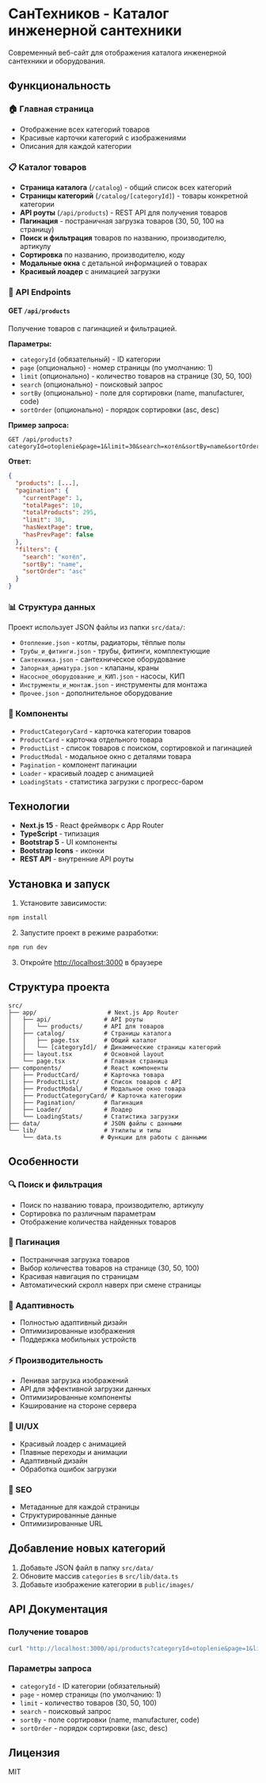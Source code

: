 # СанТехников - Каталог инженерной сантехники

Современный веб-сайт для отображения каталога инженерной сантехники и оборудования.

## Функциональность

### 🏠 Главная страница

- Отображение всех категорий товаров
- Красивые карточки категорий с изображениями
- Описания для каждой категории

### 📋 Каталог товаров

- **Страница каталога** (`/catalog`) - общий список всех категорий
- **Страницы категорий** (`/catalog/[categoryId]`) - товары конкретной категории
- **API роуты** (`/api/products`) - REST API для получения товаров
- **Пагинация** - постраничная загрузка товаров (30, 50, 100 на страницу)
- **Поиск и фильтрация** товаров по названию, производителю, артикулу
- **Сортировка** по названию, производителю, коду
- **Модальные окна** с детальной информацией о товарах
- **Красивый лоадер** с анимацией загрузки

### 🔌 API Endpoints

#### GET `/api/products`

Получение товаров с пагинацией и фильтрацией.

**Параметры:**

- `categoryId` (обязательный) - ID категории
- `page` (опционально) - номер страницы (по умолчанию: 1)
- `limit` (опционально) - количество товаров на странице (30, 50, 100)
- `search` (опционально) - поисковый запрос
- `sortBy` (опционально) - поле для сортировки (name, manufacturer, code)
- `sortOrder` (опционально) - порядок сортировки (asc, desc)

**Пример запроса:**

```
GET /api/products?categoryId=otoplenie&page=1&limit=30&search=котёл&sortBy=name&sortOrder=asc
```

**Ответ:**

```json
{
  "products": [...],
  "pagination": {
    "currentPage": 1,
    "totalPages": 10,
    "totalProducts": 295,
    "limit": 30,
    "hasNextPage": true,
    "hasPrevPage": false
  },
  "filters": {
    "search": "котёл",
    "sortBy": "name",
    "sortOrder": "asc"
  }
}
```

### 📊 Структура данных

Проект использует JSON файлы из папки `src/data/`:

- `Отопление.json` - котлы, радиаторы, тёплые полы
- `Трубы_и_фитинги.json` - трубы, фитинги, комплектующие
- `Сантехника.json` - сантехническое оборудование
- `Запорная_арматура.json` - клапаны, краны
- `Насосное_оборудование_и_КИП.json` - насосы, КИП
- `Инструменты_и_монтаж.json` - инструменты для монтажа
- `Прочее.json` - дополнительное оборудование

### 🎨 Компоненты

- `ProductCategoryCard` - карточка категории товаров
- `ProductCard` - карточка отдельного товара
- `ProductList` - список товаров с поиском, сортировкой и пагинацией
- `ProductModal` - модальное окно с деталями товара
- `Pagination` - компонент пагинации
- `Loader` - красивый лоадер с анимацией
- `LoadingStats` - статистика загрузки с прогресс-баром

## Технологии

- **Next.js 15** - React фреймворк с App Router
- **TypeScript** - типизация
- **Bootstrap 5** - UI компоненты
- **Bootstrap Icons** - иконки
- **REST API** - внутренние API роуты

## Установка и запуск

1. Установите зависимости:

```bash
npm install
```

2. Запустите проект в режиме разработки:

```bash
npm run dev
```

3. Откройте [http://localhost:3000](http://localhost:3000) в браузере

## Структура проекта

```
src/
├── app/                    # Next.js App Router
│   ├── api/               # API роуты
│   │   └── products/      # API для товаров
│   ├── catalog/           # Страницы каталога
│   │   ├── page.tsx       # Общий каталог
│   │   └── [categoryId]/  # Динамические страницы категорий
│   ├── layout.tsx         # Основной layout
│   └── page.tsx           # Главная страница
├── components/            # React компоненты
│   ├── ProductCard/       # Карточка товара
│   ├── ProductList/       # Список товаров с API
│   ├── ProductModal/      # Модальное окно товара
│   ├── ProductCategoryCard/ # Карточка категории
│   ├── Pagination/        # Пагинация
│   ├── Loader/            # Лоадер
│   └── LoadingStats/      # Статистика загрузки
├── data/                  # JSON файлы с данными
└── lib/                   # Утилиты и типы
    └── data.ts           # Функции для работы с данными
```

## Особенности

### 🔍 Поиск и фильтрация

- Поиск по названию товара, производителю, артикулу
- Сортировка по различным параметрам
- Отображение количества найденных товаров

### 📄 Пагинация

- Постраничная загрузка товаров
- Выбор количества товаров на странице (30, 50, 100)
- Красивая навигация по страницам
- Автоматический скролл наверх при смене страницы

### 📱 Адаптивность

- Полностью адаптивный дизайн
- Оптимизированные изображения
- Поддержка мобильных устройств

### ⚡ Производительность

- Ленивая загрузка изображений
- API для эффективной загрузки данных
- Оптимизированные компоненты
- Кэширование на стороне сервера

### 🎨 UI/UX

- Красивый лоадер с анимацией
- Плавные переходы и анимации
- Адаптивный дизайн
- Обработка ошибок загрузки

### 🎯 SEO

- Метаданные для каждой страницы
- Структурированные данные
- Оптимизированные URL

## Добавление новых категорий

1. Добавьте JSON файл в папку `src/data/`
2. Обновите массив `categories` в `src/lib/data.ts`
3. Добавьте изображение категории в `public/images/`

## API Документация

### Получение товаров

```bash
curl "http://localhost:3000/api/products?categoryId=otoplenie&page=1&limit=30"
```

### Параметры запроса

- `categoryId` - ID категории (обязательный)
- `page` - номер страницы (по умолчанию: 1)
- `limit` - количество товаров (30, 50, 100)
- `search` - поисковый запрос
- `sortBy` - поле сортировки (name, manufacturer, code)
- `sortOrder` - порядок сортировки (asc, desc)

## Лицензия

MIT
